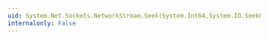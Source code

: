 ```yaml
---
uid: System.Net.Sockets.NetworkStream.Seek(System.Int64,System.IO.SeekOrigin)
internalonly: False
---
```

